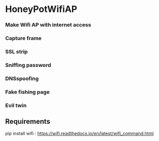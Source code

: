 # HoneyPotWifiAP

### Make Wifi AP with internet access
### Capture frame
### SSL strip
### Sniffing password
### DNSspoofing
### Fake fishing page
### Evil twin


## Requirements

pip install wifi : https://wifi.readthedocs.io/en/latest/wifi_command.html
